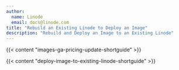```yaml
---
author:
  name: Linode
  email: docs@linode.com
title: "Rebuild an Existing Linode to Deploy an Image"
description: "Rebuild and Deploy an Image to an Existing Linode"
---
```


{{< content "images-ga-pricing-update-shortguide" >}}

{{< content "deploy-image-to-existing-linode-shortguide" >}}